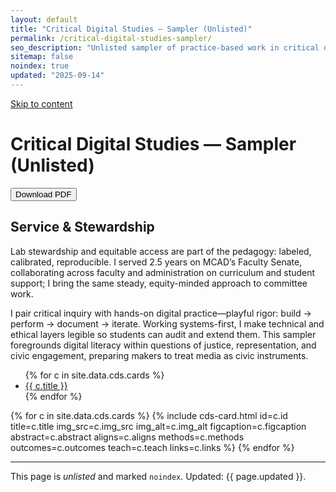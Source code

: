 ```yaml
---
layout: default
title: "Critical Digital Studies — Sampler (Unlisted)"
permalink: /critical-digital-studies-sampler/
seo_description: "Unlisted sampler of practice-based work in critical digital studies by Ben Severns"
sitemap: false
noindex: true
updated: "2025-09-14"
---
```

<link rel="stylesheet" href="{{ '/assets/css/print-cds.css' | relative_url }}">
<a class="skip-link" href="#sampler-content">Skip to content</a>

# Critical Digital Studies — Sampler (Unlisted)

<button class="print-btn" type="button" onclick="window.print()">Download PDF</button>

<aside class="service">
  <h2>Service &amp; Stewardship</h2>
  <p>Lab stewardship and equitable access are part of the pedagogy: labeled, calibrated, reproducible. I served 2.5 years on MCAD’s Faculty Senate, collaborating across faculty and administration on curriculum and student support; I bring the same steady, equity-minded approach to committee work.</p>
</aside>

<p>I pair critical inquiry with hands-on digital practice—playful rigor: build → perform → document → iterate. Working systems-first, I make technical and ethical layers legible so students can audit and extend them. This sampler foregrounds digital literacy within questions of justice, representation, and civic engagement, preparing makers to treat media as civic instruments.</p>

<nav class="toc" aria-label="Projects">
  <ul>
  {% for c in site.data.cds.cards %}
    <li><a href="#{{ c.id }}">{{ c.title }}</a></li>
  {% endfor %}
  </ul>
</nav>

<div id="sampler-content">
{% for c in site.data.cds.cards %}
{% include cds-card.html id=c.id title=c.title img_src=c.img_src img_alt=c.img_alt figcaption=c.figcaption abstract=c.abstract aligns=c.aligns methods=c.methods outcomes=c.outcomes teach=c.teach links=c.links %}
{% endfor %}
</div>

<hr>
<p>This page is <em>unlisted</em> and marked <code>noindex</code>. Updated: {{ page.updated }}.</p>
